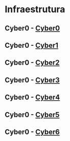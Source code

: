 # Infraestrutura

## Cyber0 - [Cyber0](https://github.com/insidersec/ctf_writeups/blob/master/Infraestrutura/Cyber0.md)

## Cyber0 - [Cyber1](https://github.com/insidersec/ctf_writeups/blob/master/Infraestrutura/Cyber1.md)

## Cyber0 - [Cyber2](https://github.com/insidersec/ctf_writeups/blob/master/Infraestrutura/Cyber2.md)

## Cyber0 - [Cyber3](https://github.com/insidersec/ctf_writeups/blob/master/Infraestrutura/Cyber3.md)

## Cyber0 - [Cyber4](https://github.com/insidersec/ctf_writeups/blob/master/Infraestrutura/Cyber4.md)

## Cyber0 - [Cyber5](https://github.com/insidersec/ctf_writeups/blob/master/Infraestrutura/Cyber5.md)

## Cyber0 - [Cyber6](https://github.com/insidersec/ctf_writeups/blob/master/Infraestrutura/Cyber6.md)